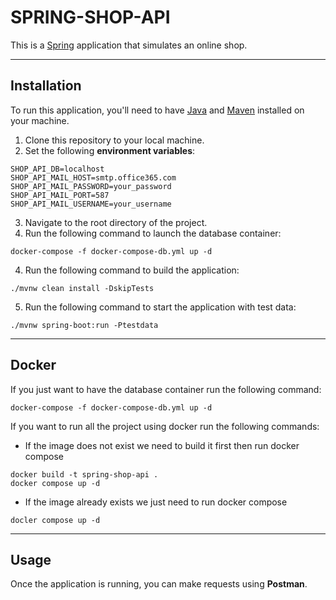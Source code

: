 # SPRING-SHOP-API

This is a [Spring](https://spring.io/) application that simulates an online shop.

---

## Installation

To run this application, you'll need to have [Java](https://www.java.com/en/download/) and [Maven](https://maven.apache.org/) installed on your machine.

1. Clone this repository to your local machine.
2. Set the following **environment variables**:
```
SHOP_API_DB=localhost
SHOP_API_MAIL_HOST=smtp.office365.com
SHOP_API_MAIL_PASSWORD=your_password
SHOP_API_MAIL_PORT=587
SHOP_API_MAIL_USERNAME=your_username
```
3. Navigate to the root directory of the project.
4. Run the following command to launch the database container:
```
docker-compose -f docker-compose-db.yml up -d
```
4. Run the following command to build the application:
```
./mvnw clean install -DskipTests
```
5. Run the following command to start the application with test data:
```
./mvnw spring-boot:run -Ptestdata     
```

---

## Docker

If you just want to have the database container run the following command:
```
docker-compose -f docker-compose-db.yml up -d
```

If you want to run all the project using docker run the following commands:
- If the image does not exist we need to build it first then run docker compose
```
docker build -t spring-shop-api .
docker compose up -d
```
- If the image already exists we just need to run docker compose
```
docler compose up -d
```

---

## Usage

Once the application is running, you can make requests using **Postman**.